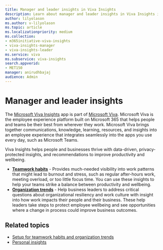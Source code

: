 ```yaml
---
title: Manager and leader insights in Viva Insights
description: Learn about manager and leader insights in Viva Insights in Teams and how to use it 
author: lilyolason
ms.author: v-lilyolason
ms.topic: article
ms.localizationpriority: medium 
ms.collection: 
- m365initiative-viva-insights
- viva-insights-manager
- viva-insights-leader 
ms.service: viva 
ms.subservice: viva-insights 
search.appverid: 
- MET150 
manager: anirudhbajaj
audience: Admin
---
```


# Manager and leader insights

The [Microsoft Viva Insights](https://insights.office.com/VivaInsights/) app is part of [Microsoft Viva](https://www.microsoft.com/microsoft-viva). Microsoft Viva is the employee experience platform built on Microsoft 365 that helps people and teams be their best from wherever they work. Microsoft Viva brings together communications, knowledge, learning, resources, and insights into an employee experience that integrates seamlessly into the apps you use every day, such as Microsoft Teams.

Viva Insights helps people and businesses thrive with data-driven, privacy-protected insights, and recommendations to improve productivity and wellbeing.

* [**Teamwork habits**](../org-team-insights/teamwork-habits.md) - Provides much-needed visibility into work patterns that might lead to burnout and stress, such as regular after-hours work, meeting overload, or too little focus time. You can use these insights to help your teams strike a balance between productivity and wellbeing.
* [**Organization trends**](../org-team-insights/org-trends.md) - Help business leaders to address critical questions about organizational resiliency and work culture with insight into how work impacts their people and their business. These help leaders take steps to protect employee wellbeing and see opportunities where a change in process could improve business outcomes.

## Related topics

* [Setup for teamwork habits and organization trends](../org-team-insights/setup.md)
* [Personal insights](../personal/introduction.md)
